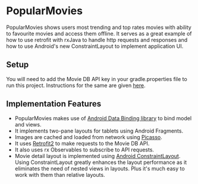 # PopularMovies
PopularMovies shows users most trending and top rates movies with ability to favourite movies and access them offline. It serves as a great example of how to use retrofit with rxJava to handle http requests and responses and how to use Android's new ConstraintLayout to implement application UI.

## Setup

You will need to add the Movie DB API key in your gradle.properties file to run this project. Instructions for the same are given [here](https://developers.themoviedb.org/3/getting-started/authentication).

## Implementation Features

- PopularMovies makes use of [Android Data Binding library](https://developer.android.com/topic/libraries/data-binding/index.html) to bind model and views.
- It implements two-pane layouts for tablets using Android Fragments.
- Images are cached and loaded from network using [Picasso](http://square.github.io/picasso/).
- It uses [Retrofit2](https://square.github.io/retrofit/) to make requests to the Movie DB API.
- It also uses rx Observables to subscribe to API requests.
- Movie detail layout is implemented using [Android ConstraintLayout](https://developer.android.com/training/constraint-layout/index.html). Using ConstraintLayout greatly enhances the layout performance as it eliminates the need of nested views in layouts. Plus it's much easy to work with them than relative layouts.


